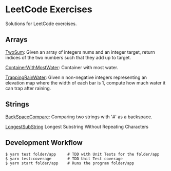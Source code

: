 # LeetCode Exercises

Solutions for LeetCode exercises.

## Arrays

[TwoSum](./two-sum/README.md): Given an array of integers nums and an integer target, return indices of the two numbers such that they add up to target.

[ContainerWithMostWater](./container-with-most-water/README.md): Container with most water.

[TrappingRainWater](./trapping-rain-water/README.md): Given n non-negative integers representing an elevation map where the width of each bar is 1, compute how much water it can trap after raining.

## Strings

[BackSpaceCompare](./backspaceCompare/README.md): Comparing two strings with '#' as a backspace.

[LongestSubString](./longest-sub-string/README.md) Longest Substring Without Repeating Characters

## Development Workflow

    $ yarn test folder/app     # TDD with Unit Tests for the folder/app
    $ yarn test:coverage       # TDD Unit Test coverage
    $ yarn start folder/app    # Runs the program folder/app
